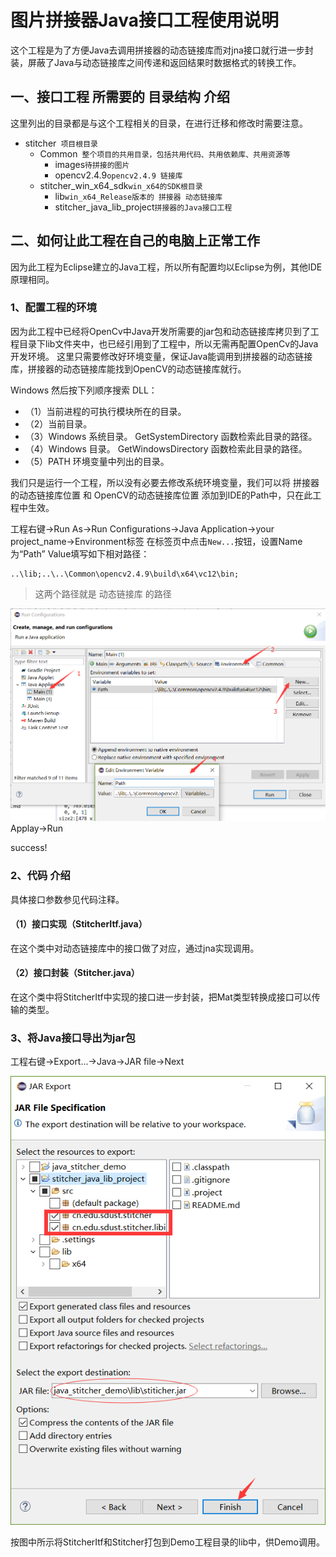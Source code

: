 # 图片拼接器Java接口工程使用说明
这个工程是为了方便Java去调用拼接器的动态链接库而对jna接口就行进一步封装，屏蔽了Java与动态链接库之间传递和返回结果时数据格式的转换工作。
##  一、接口工程 所需要的 目录结构 介绍
这里列出的目录都是与这个工程相关的目录，在进行迁移和修改时需要注意。
- stitcher``` 项目根目录```
    - Common``` 整个项目的共用目录，包括共用代码、共用依赖库、共用资源等```
        - images```待拼接的图片```
        - opencv2.4.9```opencv2.4.9 链接库```
    - stitcher_win_x64_sdk```win_x64的SDK根目录```
        - lib```win_x64_Release版本的 拼接器 动态链接库```
        - stitcher_java_lib_project```拼接器的Java接口工程```
## 二、如何让此工程在自己的电脑上正常工作
因为此工程为Eclipse建立的Java工程，所以所有配置均以Eclipse为例，其他IDE原理相同。
### 1、配置工程的环境
因为此工程中已经将OpenCv中Java开发所需要的jar包和动态链接库拷贝到了工程目录下lib文件夹中，也已经引用到了工程中，所以无需再配置OpenCv的Java开发环境。
这里只需要修改好环境变量，保证Java能调用到拼接器的动态链接库，拼接器的动态链接库能找到OpenCV的动态链接库就行。

Windows 然后按下列顺序搜索 DLL：
- （1）当前进程的可执行模块所在的目录。
- （2）当前目录。
- （3）Windows 系统目录。 GetSystemDirectory 函数检索此目录的路径。
- （4）Windows 目录。 GetWindowsDirectory 函数检索此目录的路径。
- （5）PATH 环境变量中列出的目录。

我们只是运行一个工程，所以没有必要去修改系统环境变量，我们可以将 拼接器的动态链接库位置 和 OpenCV的动态链接库位置 添加到IDE的Path中，只在此工程中生效。

工程右键->Run As->Run Configurations->Java Application->your project_name->Environment标签
在标签页中点击```New...```按钮，设置Name为“Path”
Value填写如下相对路径：
``` path
..\lib;..\..\Common\opencv2.4.9\build\x64\vc12\bin;
```
> 这两个路径就是 动态链接库 的路径

![](imgs/path.png)
Applay->Run

success!
### 2、代码 介绍
具体接口参数参见代码注释。
#### （1）接口实现（StitcherItf.java）
在这个类中对动态链接库中的接口做了对应，通过jna实现调用。
#### （2）接口封装（Stitcher.java）
在这个类中将StitcherItf中实现的接口进一步封装，把Mat类型转换成接口可以传输的类型。
### 3、将Java接口导出为jar包
工程右键->Export...->Java->JAR file->Next

![](imgs/export.png)

按图中所示将StitcherItf和Stitcher打包到Demo工程目录的lib中，供Demo调用。
